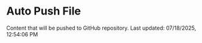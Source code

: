 # Auto Push File

Content that will be pushed to GitHub repository.
Last updated: 07/18/2025, 12:54:06 PM